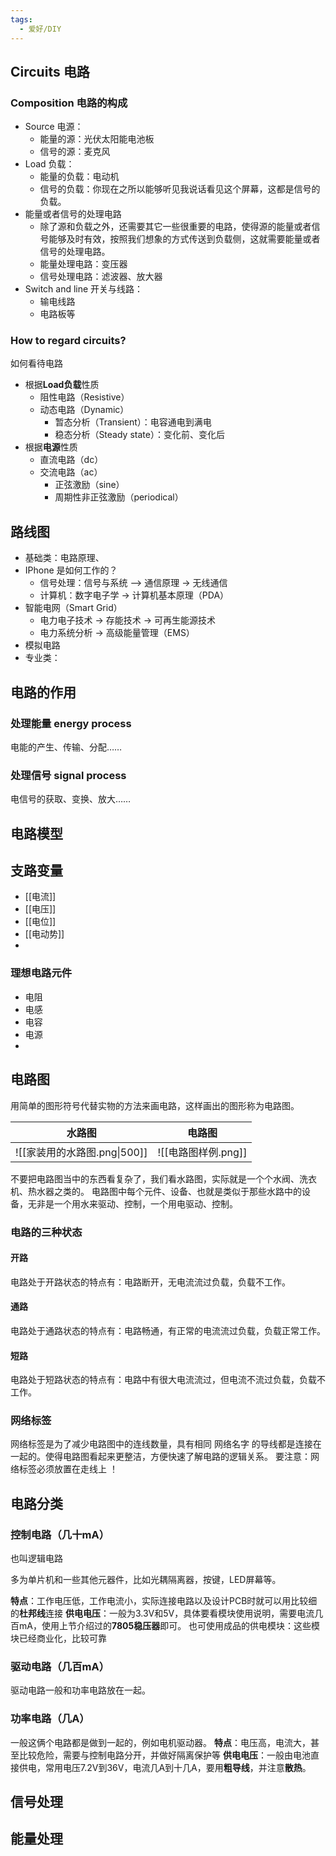 ```yaml
---
tags:
  - 爱好/DIY
---
```

## Circuits  电路

### Composition 电路的构成
- Source 电源：
	- 能量的源：光伏太阳能电池板
	- 信号的源：麦克风 
- Load 负载：
	- 能量的负载：电动机
	- 信号的负载：你现在之所以能够听见我说话看见这个屏幕，这都是信号的负载。
- 能量或者信号的处理电路
	- 除了源和负载之外，还需要其它一些很重要的电路，使得源的能量或者信号能够及时有效，按照我们想象的方式传送到负载侧，这就需要能量或者信号的处理电路。
	- 能量处理电路：变压器
	- 信号处理电路：滤波器、放大器
- Switch and line 开关与线路：
	- 输电线路
	- 电路板等 
### How to regard circuits?
如何看待电路
- 根据**Load负载**性质
	- 阻性电路（Resistive）
	-  动态电路（Dynamic）
		- 暂态分析（Transient）：电容通电到满电
		- 稳态分析（Steady state）：变化前、变化后
- 根据**电源**性质
	- 直流电路（dc）
	- 交流电路（ac） 
		- 正弦激励（sine）
		- 周期性非正弦激励（periodical）






## 路线图
- 基础类：电路原理、
- IPhone 是如何工作的？
	- 信号处理：信号与系统 --> 通信原理 ->  无线通信 
	- 计算机：数字电子学 -> 计算机基本原理（PDA）
- 智能电网（Smart Grid）
	- 电力电子技术 -> 存能技术 -> 可再生能源技术
	- 电力系统分析 -> 高级能量管理（EMS）
- 模拟电路 
- 专业类：
## 电路的作用
### 处理能量 energy process
电能的产生、传输、分配……

### 处理信号 signal process
电信号的获取、变换、放大……


## 电路模型

## 支路变量
- [[电流]]
- [[电压]]
- [[电位]]
- [[电动势]]
- 

### 理想电路元件
- 电阻
- 电感
- 电容
- 电源
- 

## 电路图
用简单的图形符号代替实物的方法来画电路，这样画出的图形称为电路图。

| 水路图                   | 电路图            |
| --------------------- | -------------- |
| ![[家装用的水路图.png\|500]] | ![[电路图样例.png]] |
不要把电路图当中的东西看复杂了，我们看水路图，实际就是一个个水阀、洗衣机、热水器之类的。
电路图中每个元件、设备、也就是类似于那些水路中的设备，无非是一个用水来驱动、控制，一个用电驱动、控制。
### 电路的三种状态
#### 开路
电路处于开路状态的特点有：电路断开，无电流流过负载，负载不工作。
#### 通路
电路处于通路状态的特点有：电路畅通，有正常的电流流过负载，负载正常工作。
#### 短路
电路处于短路状态的特点有：电路中有很大电流流过，但电流不流过负载，负载不工作。


### 网络标签
网络标签是为了减少电路图中的连线数量，具有相同 网络名字 的导线都是连接在一起的。使得电路图看起来更整洁，方便快速了解电路的逻辑关系。
要注意：网络标签必须放置在走线上 ！



## 电路分类

### 控制电路（几十mA）
也叫逻辑电路

多为单片机和一些其他元器件，比如光耦隔离器，按键，LED屏幕等。

**特点**：工作电压低，工作电流小，实际连接电路以及设计PCB时就可以用比较细的**杜邦线**连接
**供电电压**：一般为3.3V和5V，具体要看模块使用说明，需要电流几百mA，使用上节介绍过的**7805稳压器**即可。
也可使用成品的供电模块：这些模块已经商业化，比较可靠

### 驱动电路（几百mA）
驱动电路一般和功率电路放在一起。
### 功率电路（几A）
一般这俩个电路都是做到一起的，例如电机驱动器。
**特点**：电压高，电流大，甚至比较危险，需要与控制电路分开，并做好隔离保护等
**供电电压**：一般由电池直接供电，常用电压7.2V到36V，电流几A到十几A，要用**粗导线**，并注意**散热**。

## 信号处理

## 能量处理
